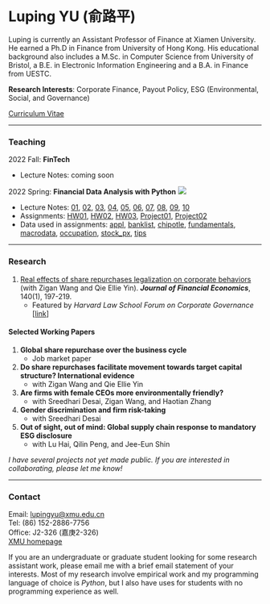 # Luping YU (俞路平)

Luping is currently an Assistant Professor of Finance at Xiamen University. He earned a Ph.D in Finance from University of Hong Kong. His educational background also includes a M.Sc. in Computer Science from University of Bristol, a B.E. in Electronic Information Engineering and a B.A. in Finance from UESTC.

**Research Interests**: Corporate Finance, Payout Policy, ESG (Environmental, Social, and Governance)

[Curriculum Vitae](https://lazydingding.github.io/cv.pdf)

***
### Teaching
2022 Fall: **FinTech**
* Lecture Notes: coming soon

2022 Spring: **Financial Data Analysis with Python** <img src="https://img.icons8.com/color/20/000000/python--v1.png">
* Lecture Notes: [01](https://lupingyu.com/FDAP/FDAP_Lecture_1.pdf), [02](https://lupingyu.com/FDAP/FDAP_2.ipynb), [03](https://lupingyu.com/FDAP/FDAP_3.ipynb), [04](https://lupingyu.com/FDAP/FDAP_4.ipynb), [05](https://lupingyu.com/FDAP/FDAP_5.ipynb), [06](https://lupingyu.com/FDAP/FDAP_6.ipynb), [07](https://lupingyu.com/FDAP/FDAP_7.ipynb), [08](https://lupingyu.com/FDAP/Practice_1.ipynb), [09](https://lupingyu.com/FDAP/Practice_2.ipynb), [10](https://lupingyu.com/FDAP/FDAP_10.pdf)
* Assignments: [HW01](https://lupingyu.com/FDAP/HW1_with_solution.ipynb), [HW02](https://lupingyu.com/FDAP/HW2_with_solution.ipynb), [HW03](https://lupingyu.com/FDAP/HW3_with_solution.ipynb), [Project01](https://lupingyu.com/FDAP/Project_1_with_solution.ipynb), [Project02](https://lupingyu.com/FDAP/Project_2_with_solution.ipynb)
* Data used in assignments: [appl](https://lupingyu.com/FDAP/appl_1980_2014.csv), [banklist](https://lupingyu.com/FDAP/banklist.csv), [chipotle](https://lupingyu.com/FDAP/chipotle.csv), [fundamentals](https://lupingyu.com/FDAP/fundamentals.csv), [macrodata](https://lupingyu.com/FDAP/macrodata.csv), [occupation](https://lupingyu.com/FDAP/occupation.csv), [stock_px](https://lupingyu.com/FDAP/stock_px_2.csv), [tips](https://lupingyu.com/FDAP/tips.csv)

***
### Research
1. [Real effects of share repurchases legalization on corporate behaviors](https://www.sciencedirect.com/science/article/abs/pii/S0304405X2030283X) (with Zigan Wang and Qie Ellie Yin). ***Journal of Financial Economics***, 140(1), 197-219.
    * Featured by *Harvard Law School Forum on Corporate Governance* [[link](https://corpgov.law.harvard.edu/2020/12/09/real-effects-of-share-repurchases-legalization-on-corporate-behaviors/)]

#### Selected Working Papers
1. **Global share repurchase over the business cycle**
    * Job market paper
2. **Do share repurchases facilitate movement towards target capital structure? International evidence**
    * with Zigan Wang and Qie Ellie Yin
3. **Are firms with female CEOs more environmentally friendly?**
    * with Sreedhari Desai, Zigan Wang, and Haotian Zhang
4. **Gender discrimination and firm risk-taking**
    * with Sreedhari Desai
5. **Out of sight, out of mind: Global supply chain response to mandatory ESG disclosure**
    * with Lu Hai, Qilin Peng, and Jee-Eun Shin

*I have several projects not yet made public. If you are interested in collaborating, please let me know!*


***
### Contact
Email: [lupingyu@xmu.edu.cn](mailto:lupingyu@xmu.edu.cn)  
Tel: (86) 152-2886-7756  
Office: J2-326 (嘉庚2-326)  
[XMU homepage](http://smr.xmu.edu.cn/TeacherWeb/Teacher_en_Details.aspx?User_ID=914)

If you are an undergraduate or graduate student looking for some research assistant work, please email me with a brief email statement of your interests. Most of my research involve empirical work and my programming language of choice is *Python*, but I also have uses for students with no programming experience as well.
